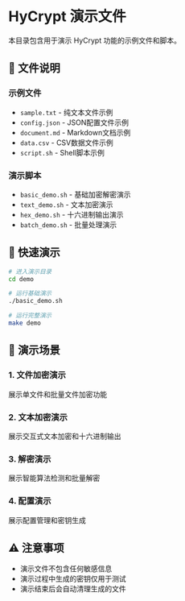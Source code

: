# HyCrypt 演示文件

本目录包含用于演示 HyCrypt 功能的示例文件和脚本。

## 📁 文件说明

### 示例文件
- `sample.txt` - 纯文本文件示例
- `config.json` - JSON配置文件示例
- `document.md` - Markdown文档示例
- `data.csv` - CSV数据文件示例
- `script.sh` - Shell脚本示例

### 演示脚本
- `basic_demo.sh` - 基础加密解密演示
- `text_demo.sh` - 文本加密演示
- `hex_demo.sh` - 十六进制输出演示
- `batch_demo.sh` - 批量处理演示

## 🚀 快速演示

```bash
# 进入演示目录
cd demo

# 运行基础演示
./basic_demo.sh

# 运行完整演示
make demo
```

## 📝 演示场景

### 1. 文件加密演示
展示单文件和批量文件加密功能

### 2. 文本加密演示
展示交互式文本加密和十六进制输出

### 3. 解密演示
展示智能算法检测和批量解密

### 4. 配置演示
展示配置管理和密钥生成

## ⚠️ 注意事项

- 演示文件不包含任何敏感信息
- 演示过程中生成的密钥仅用于测试
- 演示结束后会自动清理生成的文件